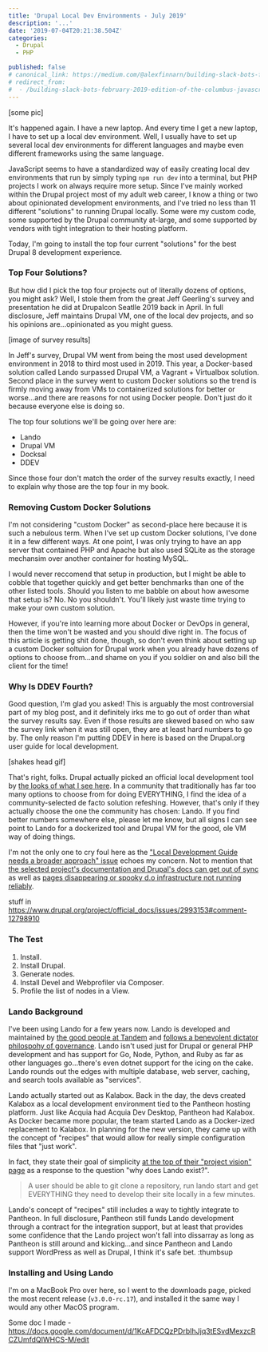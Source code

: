 ```yaml
---
title: 'Drupal Local Dev Environments - July 2019'
description: '...'
date: '2019-07-04T20:21:38.504Z'
categories:
  - Drupal
  - PHP

published: false
# canonical_link: https://medium.com/@alexfinnarn/building-slack-bots-february-2019-edition-of-the-columbus-javascript-usergroup-6210772e07b6
# redirect_from:
#  - /building-slack-bots-february-2019-edition-of-the-columbus-javascript-usergroup-6210772e07b6
---
```


[some pic]

It's happened again. I have a new laptop. And every time I get a new laptop, I have to set up a local dev environment. Well, I usually have to set up several local dev environments for different languages and maybe even different frameworks using the same language.

JavaScript seems to have a standardized way of easily creating local dev environments that run by simply typing `npm run dev` into a terminal, but PHP projects I work on always require more setup. Since I've mainly worked within the Drupal project most of my adult web career, I know a thing or two about opinionated development environments, and I've tried no less than 11 different "solutions" to running Drupal locally. Some were my custom code, some supported by the Drupal community at-large, and some supported by vendors with tight integration to their hosting platform.

Today, I'm going to install the top four current "solutions" for the best Drupal 8 development experience.

### Top Four Solutions?

But how did I pick the top four projects out of literally dozens of options, you might ask? Well, I stole them from the great Jeff Geerling's survey and presentation he did at Drupalcon Seatlle 2019 back in April. In full disclosure, Jeff maintains Drupal VM, one of the local dev projects, and so his opinions are...opinionated as you might guess.

[image of survey results]

In Jeff's survey, Drupal VM went from being the most used development environment in 2018 to third most used in 2019. This year, a Docker-based solution called Lando surpassed Drupal VM, a Vagrant + Virtualbox solution. Second place in the survey went to custom Docker solutions so the trend is firmly moving away from VMs to containerized solutions for better or worse...and there are reasons for not using Docker people. Don't just do it because everyone else is doing so.

The top four solutions we'll be going over here are:

- Lando
- Drupal VM
- Docksal
- DDEV

Since those four don't match the order of the survey results exactly, I need to explain why those are the top four in my book.

### Removing Custom Docker Solutions

I'm not considering "custom Docker" as second-place here because it is such a nebulous term. When I've set up custom Docker solutions, I've done it in a few different ways. At one point, I was only trying to have an app server that contained PHP and Apache but also used SQLite as the storage mechansim over another container for hosting MySQL.

I would never reccomend that setup in production, but I might be able to cobble that together quickly and get better benchmarks than one of the other listed tools. Should you listen to me babble on about how awesome that setup is? No. No you shouldn't. You'll likely just waste time trying to make your own custom solution.

However, if you're into learning more about Docker or DevOps in general, then the time won't be wasted and you should dive right in. The focus of this article is getting shit done, though, so don't even think about setting up a custom Docker soltuion for Drupal work when you already have dozens of options to choose from...and shame on you if you soldier on and also bill the client for the time!

### Why Is DDEV Fourth?

Good question, I'm glad you asked! This is arguably the most controversial part of my blog post, and it definitely irks me to go out of order than what the survey results say. Even if those results are skewed based on who saw the survey link when it was still open, they are at least hard numbers to go by. The only reason I'm putting DDEV in here is based on the Drupal.org user guide for local development.

[shakes head gif]

That's right, folks. Drupal actually picked an official local development tool by [the looks of what I see here](https://www.drupal.org/docs/official_docs/en/_local_development_guide.html). In a community that traditionally has far too many options to choose from for doing EVERYTHING, I find the idea of a community-selected de facto solution refeshing. However, that's only if they actually choose the one the community has chosen: Lando. If you find better numbers somewhere else, please let me know, but all signs I can see point to Lando for a dockerized tool and Drupal VM for the good, ole VM way of doing things.

I'm not the only one to cry foul here as the ["Local Development Guide needs a broader approach" issue](https://www.drupal.org/project/official_docs/issues/3047987) echoes my concern. Not to mention that [the selected project's documentation and Drupal's docs can get out of sync](https://www.drupal.org/project/official_docs/issues/3062623) as well as [pages disappearing or spooky d.o infrastructure not running reliably](https://www.drupal.org/project/official_docs/issues/3050085#comment-13078817).

stuff in https://www.drupal.org/project/official_docs/issues/2993153#comment-12798910

### The Test

1. Install.
2. Install Drupal.
3. Generate nodes.
4. Install Devel and Webprofiler via Composer.
5. Profile the list of nodes in a View.

### Lando Background

I've been using Lando for a few years now. Lando is developed and maintained by [the good people at Tandem](https://thinktandem.io/about/) and [follows a benevolent dictator philospohy of governance](https://docs.devwithlando.io/contrib/gov.html). Lando isn't used just for Drupal or general PHP development and has support for Go, Node, Python, and Ruby as far as other languages go...there's even dotnet support for the icing on the cake. Lando rounds out the edges with multiple database, web server, caching, and search tools available as "services".

Lando actually started out as Kalabox. Back in the day, the devs created Kalabox as a local development environment tied to the Pantheon hosting platform. Just like Acquia had Acquia Dev Desktop, Pantheon had Kalabox. As Docker became more popular, the team started Lando as a Docker-ized replacement to Kalabox. In planning for the new version, they came up with the concept of "recipes" that would allow for really simple configuration files that "just work".

In fact, they state their goal of simplicity [at the top of their "project vision" page](https://docs.devwithlando.io/contrib/vision.html) as a response to the question "why does Lando exist?".

> A user should be able to git clone a repository, run lando start and get EVERYTHING they need to develop their site locally in a few minutes.

Lando's concept of "recipes" still includes a way to tightly integrate to Pantheon. In full disclosure, Pantheon still funds Lando development through a contract for the integration support, but at least that provides some confidence that the Lando project won't fall into dissarray as long as Pantheon is still around and kicking...and since Pantheon and Lando support WordPress as well as Drupal, I think it's safe bet. :thumbsup

### Installing and Using Lando

I'm on a MacBook Pro over here, so I went to the downloads page, picked the most recent release (`v3.0.0-rc.17`), and installed it the same way I would any other MacOS program.


Some doc I made - https://docs.google.com/document/d/1KcAFDCQzPDrbIhJjq3tESvdMexzcRCZUmfdQIWHCS-M/edit